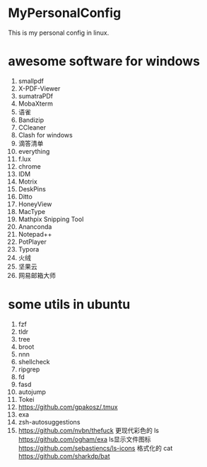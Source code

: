 # MyPersonalConfig
This is my personal config in linux.


# awesome software for windows
1. smallpdf
2. X-PDF-Viewer
3. sumatraPDf
4. MobaXterm
5. 语雀
6. Bandizip
7. CCleaner
8. Clash for windows
9. 滴答清单
10. everything
11. f.lux
12. chrome
13. IDM
14. Motrix
15. DeskPins
16. Ditto
17. HoneyView
18. MacType
19. Mathpix Snipping Tool
20. Ananconda
21. Notepad++
22. PotPlayer
23. Typora
24. 火绒
25. 坚果云
26. 网易邮箱大师 
 
# some utils in ubuntu
1. fzf
2. tldr
3. tree
4. broot
5. nnn
6. shellcheck
7. ripgrep
8. fd
9. fasd
10. autojump
11. Tokei 
12. https://github.com/gpakosz/.tmux
13. exa
14. zsh-autosuggestions
15. https://github.com/nvbn/thefuck
更现代彩色的 ls https://github.com/ogham/exa 
ls显示文件图标 https://github.com/sebastiencs/ls-icons
格式化的 cat https://github.com/sharkdp/bat
